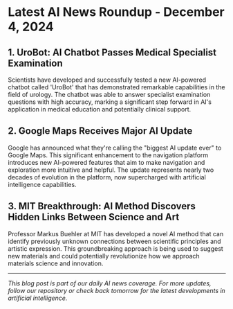 # Latest AI News Roundup - December 4, 2024

## 1. UroBot: AI Chatbot Passes Medical Specialist Examination
Scientists have developed and successfully tested a new AI-powered chatbot called 'UroBot' that has demonstrated remarkable capabilities in the field of urology. The chatbot was able to answer specialist examination questions with high accuracy, marking a significant step forward in AI's application in medical education and potentially clinical support.

## 2. Google Maps Receives Major AI Update
Google has announced what they're calling the "biggest AI update ever" to Google Maps. This significant enhancement to the navigation platform introduces new AI-powered features that aim to make navigation and exploration more intuitive and helpful. The update represents nearly two decades of evolution in the platform, now supercharged with artificial intelligence capabilities.

## 3. MIT Breakthrough: AI Method Discovers Hidden Links Between Science and Art
Professor Markus Buehler at MIT has developed a novel AI method that can identify previously unknown connections between scientific principles and artistic expression. This groundbreaking approach is being used to suggest new materials and could potentially revolutionize how we approach materials science and innovation.

---

*This blog post is part of our daily AI news coverage. For more updates, follow our repository or check back tomorrow for the latest developments in artificial intelligence.*